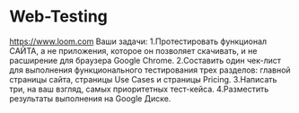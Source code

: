 # Web-Testing
https://www.loom.com
Ваши задачи: 
1.Протестировать функционал САЙТА, а не приложения, которое он позволяет скачивать, и не расширение для браузера Google Chrome. 
2.Составить один чек-лист для выполнения функционального тестирования трех разделов: главной страницы сайта, страницы Use Cases и страницы Pricing.
3.Написать три, на ваш взгляд, самых приоритетных тест-кейса.
4.Разместить результаты выполнения на Google Диске. 
